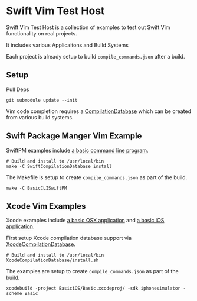 # Swift Vim Test Host

Swift Vim Test Host is a collection of examples to test out Swift Vim
functionality on real projects.

It includes various Applicaitons and Build Systems

Each project is already setup to build `compile_commands.json` after a build.

## Setup


Pull Deps

```
git submodule update --init
```

Vim code completion requires a [CompilationDatabase](https://clang.llvm.org/docs/JSONCompilationDatabase.html) which can be created from various build systems.

## Swift Package Manger Vim Example

SwiftPM examples include [a basic command line program](BasicCLISwiftPM).

```
# Build and install to /usr/local/bin
make -C SwiftCompilationDatabase install
```

The Makefile is setup to create `compile_commands.json` as part of the build.

```
make -C BasicCLISwiftPM
```

## Xcode Vim Examples

Xcode examples include [a basic OSX application](BasicOSX) and [a basic iOS application](BasiciOS).

First setup Xcode compilation database support via [XcodeCompilationDatabase](https://github.com/jerrymarino/XcodeCompilationDatabase).

```
# Build and install to /usr/local/bin
XcodeCompilationDatabase/install.sh
```

The examples are setup to create `compile_commands.json` as part of the build.

```
xcodebuild -project BasiciOS/Basic.xcodeproj/ -sdk iphonesimulator -scheme Basic
```

